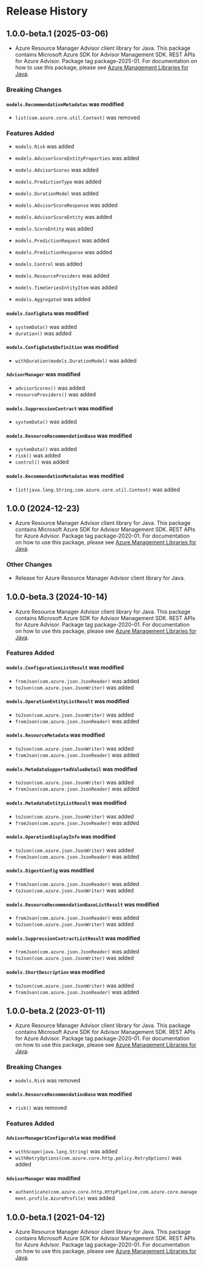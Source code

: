 # Release History

## 1.0.0-beta.1 (2025-03-06)

- Azure Resource Manager Advisor client library for Java. This package contains Microsoft Azure SDK for Advisor Management SDK. REST APIs for Azure Advisor. Package tag package-2025-01. For documentation on how to use this package, please see [Azure Management Libraries for Java](https://aka.ms/azsdk/java/mgmt).

### Breaking Changes

#### `models.RecommendationMetadatas` was modified

* `list(com.azure.core.util.Context)` was removed

### Features Added

* `models.Risk` was added

* `models.AdvisorScoreEntityProperties` was added

* `models.AdvisorScores` was added

* `models.PredictionType` was added

* `models.DurationModel` was added

* `models.AdvisorScoreResponse` was added

* `models.AdvisorScoreEntity` was added

* `models.ScoreEntity` was added

* `models.PredictionRequest` was added

* `models.PredictionResponse` was added

* `models.Control` was added

* `models.ResourceProviders` was added

* `models.TimeSeriesEntityItem` was added

* `models.Aggregated` was added

#### `models.ConfigData` was modified

* `systemData()` was added
* `duration()` was added

#### `models.ConfigData$Definition` was modified

* `withDuration(models.DurationModel)` was added

#### `AdvisorManager` was modified

* `advisorScores()` was added
* `resourceProviders()` was added

#### `models.SuppressionContract` was modified

* `systemData()` was added

#### `models.ResourceRecommendationBase` was modified

* `systemData()` was added
* `risk()` was added
* `control()` was added

#### `models.RecommendationMetadatas` was modified

* `list(java.lang.String,com.azure.core.util.Context)` was added

## 1.0.0 (2024-12-23)

- Azure Resource Manager Advisor client library for Java. This package contains Microsoft Azure SDK for Advisor Management SDK. REST APIs for Azure Advisor. Package tag package-2020-01. For documentation on how to use this package, please see [Azure Management Libraries for Java](https://aka.ms/azsdk/java/mgmt).

### Other Changes

- Release for Azure Resource Manager Advisor client library for Java.

## 1.0.0-beta.3 (2024-10-14)

- Azure Resource Manager Advisor client library for Java. This package contains Microsoft Azure SDK for Advisor Management SDK. REST APIs for Azure Advisor. Package tag package-2020-01. For documentation on how to use this package, please see [Azure Management Libraries for Java](https://aka.ms/azsdk/java/mgmt).

### Features Added

#### `models.ConfigurationListResult` was modified

* `fromJson(com.azure.json.JsonReader)` was added
* `toJson(com.azure.json.JsonWriter)` was added

#### `models.OperationEntityListResult` was modified

* `toJson(com.azure.json.JsonWriter)` was added
* `fromJson(com.azure.json.JsonReader)` was added

#### `models.ResourceMetadata` was modified

* `toJson(com.azure.json.JsonWriter)` was added
* `fromJson(com.azure.json.JsonReader)` was added

#### `models.MetadataSupportedValueDetail` was modified

* `toJson(com.azure.json.JsonWriter)` was added
* `fromJson(com.azure.json.JsonReader)` was added

#### `models.MetadataEntityListResult` was modified

* `toJson(com.azure.json.JsonWriter)` was added
* `fromJson(com.azure.json.JsonReader)` was added

#### `models.OperationDisplayInfo` was modified

* `toJson(com.azure.json.JsonWriter)` was added
* `fromJson(com.azure.json.JsonReader)` was added

#### `models.DigestConfig` was modified

* `fromJson(com.azure.json.JsonReader)` was added
* `toJson(com.azure.json.JsonWriter)` was added

#### `models.ResourceRecommendationBaseListResult` was modified

* `fromJson(com.azure.json.JsonReader)` was added
* `toJson(com.azure.json.JsonWriter)` was added

#### `models.SuppressionContractListResult` was modified

* `fromJson(com.azure.json.JsonReader)` was added
* `toJson(com.azure.json.JsonWriter)` was added

#### `models.ShortDescription` was modified

* `toJson(com.azure.json.JsonWriter)` was added
* `fromJson(com.azure.json.JsonReader)` was added

## 1.0.0-beta.2 (2023-01-11)

- Azure Resource Manager Advisor client library for Java. This package contains Microsoft Azure SDK for Advisor Management SDK. REST APIs for Azure Advisor. Package tag package-2020-01. For documentation on how to use this package, please see [Azure Management Libraries for Java](https://aka.ms/azsdk/java/mgmt).

### Breaking Changes

* `models.Risk` was removed

#### `models.ResourceRecommendationBase` was modified

* `risk()` was removed

### Features Added

#### `AdvisorManager$Configurable` was modified

* `withScope(java.lang.String)` was added
* `withRetryOptions(com.azure.core.http.policy.RetryOptions)` was added

#### `AdvisorManager` was modified

* `authenticate(com.azure.core.http.HttpPipeline,com.azure.core.management.profile.AzureProfile)` was added

## 1.0.0-beta.1 (2021-04-12)

- Azure Resource Manager Advisor client library for Java. This package contains Microsoft Azure SDK for Advisor Management SDK. REST APIs for Azure Advisor. Package tag package-2020-01. For documentation on how to use this package, please see [Azure Management Libraries for Java](https://aka.ms/azsdk/java/mgmt).

